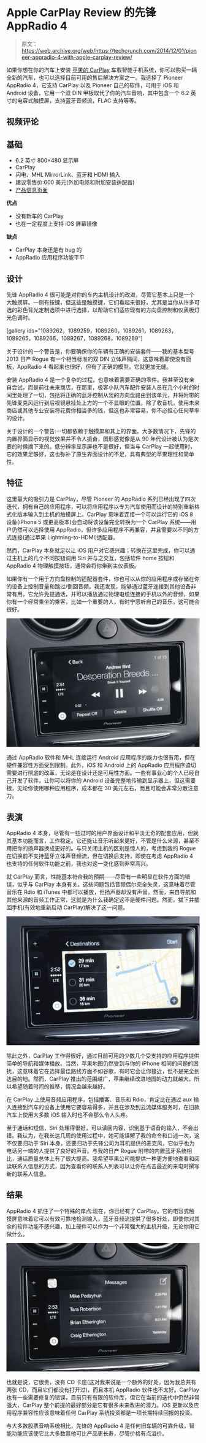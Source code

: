 # Apple CarPlay Review 的先锋 AppRadio 4 

> 原文：<https://web.archive.org/web/https://techcrunch.com/2014/12/01/pioneer-appradio-4-with-apple-carplay-review/>

如果你想在你的汽车上安装 [苹果的 CarPlay](https://web.archive.org/web/20221210062337/https://beta.techcrunch.com/2014/03/03/apples-new-carplay-system-will-turn-tens-of-millions-of-cars-into-iphone-accessories/) 车载智能手机系统，你可以购买一辆全新的汽车，也可以选择目前可用的售后解决方案之一。我选择了 Pioneer AppRadio 4，它支持 CarPlay 以及 Pioneer 自己的软件，可用于 iOS 和 Android 设备，它用一个双 DIN 甲板取代了你的汽车音响，其中包含一个 6.2 英寸的电容式触摸屏，支持蓝牙音频流，FLAC 支持等等。

## 视频评论

## 基础

*   6.2 英寸 800×480 显示屏
*   CarPlay
*   闪电、MHL MirrorLink、蓝牙和 HDMI 输入
*   建议零售价:600 美元(外加电缆和附加安装适配器)
*   [产品信息页面](https://web.archive.org/web/20221210062337/http://www.pioneerelectronics.com/PUSA/Car/AppRadio/AppRadio+4+(SPH-DA120))

**优点**

*   没有新车的 CarPlay
*   也在一定程度上支持 iOS 屏幕镜像

**缺点**

*   CarPlay 本身还是有 bug 的
*   AppRadio 应用程序功能平平

## 设计

先锋 AppRadio 4 很可能是对你的车内主机设计的改进，尽管它基本上只是一个大触摸屏。一侧有按键，但这些是触摸键，它们看起来很好，尤其是当你从许多可选的彩色背光定制选项中进行选择，以帮助它们适应现有的方向盘控制和仪表板灯光色调时。

[gallery ids="1089262，1089259，1089260，1089261，1089263，1089265，1089266，1089267，1089268，1089269"]

关于设计的一个警告是，你要确保你的车辆有正确的安装套件——我的基本型号 2013 日产 Rogue 有一个相当标准的双 DIN 立体声隔间，这意味着即使没有面板，AppRadio 4 看起来也很好，但有了正确的模型，它就更加无缝。

安装 AppRadio 4 是一个复杂的过程，也意味着需要正确的零件。我甚至没有亲自尝试，而是前往未来商店，在那里，极客小队汽车配件安装人员在几个小时的时间里处理了一切，包括将正确的蓝牙控制从我的方向盘路由到该单元，并将附带的先锋麦克风运行到后视镜悬挂处上方的一个不显眼的位置。除了收音机，使用未来商店或其他专业安装将花费你相当多的钱，但这也非常容易，你不必担心任何草率的设计。

关于设计的一个警告:一切都依赖于触摸屏和其上的界面。大多数情况下，先锋的内置界面显示的视觉效果并不令人振奋，图形感觉像是从 90 年代设计被认为是次要的时候摘下来的。低分辨率显示屏也不是很好，但当与 CarPlay 一起使用时，它的效果足够好，这也弥补了原生界面设计的不足，具有典型的苹果理性和简单性。

## 特征

这里最大的吸引力是 CarPlay，尽管 Pioneer 的 AppRadio 系列已经出现了四次迭代，拥有自己的应用程序，可以将应用程序以专为汽车使用而设计的特别重新格式化版本输入到主机的触摸屏上。CarPlay 意味着连接一个可以运行它的 iOS 8 设备(iPhone 5 或更高版本)会自动将该设备完全转换为一个 CarPlay 系统——用户仍然可以选择使用 AppRadio，但许多应用程序不再兼容，并且需要以不同的方式连接(通过苹果 Lightning-to-HDMI)适配器。

然而，CarPlay 本身就足以让 iOS 用户对它感兴趣；转换在这里完成，你可以通过主机上的几个不同按钮调用 Siri 并与之交互，包括软件 home 按钮和 AppRadio 4 物理触摸按钮，通常会将你带到主仪表板。

如果你有一个用于方向盘控制的适配器套件，你也可以从你的应用程序或存储在你的设备上控制音量和跳过/倒回音频。我还发现，能够通过蓝牙连接到其他设备非常有用，它允许免提通话，并可以播放通过物理电缆连接的手机以外的音频，如果你有一个经常乘坐的乘客，比如一个重要的人，有时宁愿听自己的音乐，这可能会很好。

![IMG_0083](img/429eeb649dc12b3b33b87cb76c4009a8.png)

通过 AppRadio 软件和 MHL 连接运行 Android 应用程序的能力也很有用，但在硬件兼容性方面受到限制。此外，iOS 和 Android 上的 AppRadio 应用程序迫切需要进行彻底的改革，无论是在设计还是可用性方面。一些有事业心的个人已经自己开发了软件，让你可以将你的 Android 设备完整地传输到显示器上，但这需要根，无论你使用哪种应用程序，成本都在 30 美元左右，而且可能会非常分散注意力。

## 表演

AppRadio 4 本身，尽管有一些过时的用户界面设计和平淡无奇的配套应用，但就其基本功能而言，工作稳定。它还能让音乐听起来更好，不管是什么来源，甚至不用把你的扬声器换成更好的。与只关闭主机的区别是惊人的，考虑到我的 Rogue 在切换前不支持蓝牙立体声音频流，但在切换后支持，即使在考虑 AppRadio 4 也支持的任何软件功能之前，我也对这一变化感到非常高兴。

就 CarPlay 而言，性能基本符合我的预期——尽管有一些明显在软件方面的错误，似乎与 CarPlay 本身有关。这些问题包括音频偶尔完全失灵，这意味着尽管音乐在 Rdio 和 iTunes 中都可以播放，但扬声器却没有声音。然而，来自导航和其他来源的音频工作正常，这就是为什么我确定这不是硬件问题。然而，拔下并插回手机(有效地重新启动 CarPlay)解决了这一问题。

![IMG_0086](img/3b26698e3b0a875f01731d00655954e0.png)

除此之外，CarPlay 工作得很好，通过目前可用的少数几个受支持的应用程序提供简单的导航和媒体播放。当然，苹果地图仍然受到与你的 iPhone 相同的问题的困扰，这意味着它在选择最佳路线方面不如谷歌，有时它会让你接近，但不是完全到达目的地。然而，CarPlay 推出的范围越广，苹果继续改进地图的动力就越大，所以希望随着时间的推移，情况会越来越好。

在 CarPlay 上使用音频应用程序，包括播客、音乐和 Rdio，肯定比在通过 aux 输入连接到汽车的设备上使用它要容易得多，并且在涉及到云流媒体服务时，在旧款汽车上使用大多数 iOS 输入时也不会那么令人头疼。

至于通话和短信，Siri 处理得很好，可以读回内容，识别基于语音的输入，不会出错。我认为，在我长达几周的使用过程中，她可能误解了我的命令和口述一次，这不仅要归功于 Siri 本身，还要归功于先锋公司为耳机提供的麦克风，它似乎也为电话另一端的人提供了良好的声音。与我的日产 Rogue 附带的内置蓝牙系统相比，通话质量总体上有了很大提高。我希望苹果公司能提供一种更方便地查看和阅读联系人信息的方式，因为查看你的联系人列表可以让你在点击最近的来电时撰写新的联系人信息。

## 结果

AppRadio 4 抓住了一个特殊的痒点:现在，你已经有了 CarPlay。它的电容式触摸屏意味着它可以有效可靠地检测输入，蓝牙音频流提供了很多好处，即使你对其余的软件功能不感兴趣，加上硬件可以作为一个非常强大的主机升级，无论你用它做什么。

![IMG_0089](img/322d75bec8c836129997b5839429b60c.png)

也就是说，它很贵，没有 CD 卡座(这对我来说是一个额外的好处，因为我总共有两张 CD，而且它们都没有打开过)，而且本机 AppRadio 软件也不太好。CarPlay 也有一些需要修复的错误，目前只有有限的软件库，但它在当前的迭代中仍然非常强大，CarPlay 整个前提的最好部分是它有很多未来改进的潜力。iOS 更新以及应用程序兼容性应该意味着任何 CarPlay 系统投资都是一项长期持续回报的投资。

与大多数股票音响系统相比，先锋的 AppRadio 4 是任何旧车辆的可靠升级，智能功能应该使它比大多数其他可比产品更长寿，尽管价格有点溢价。
